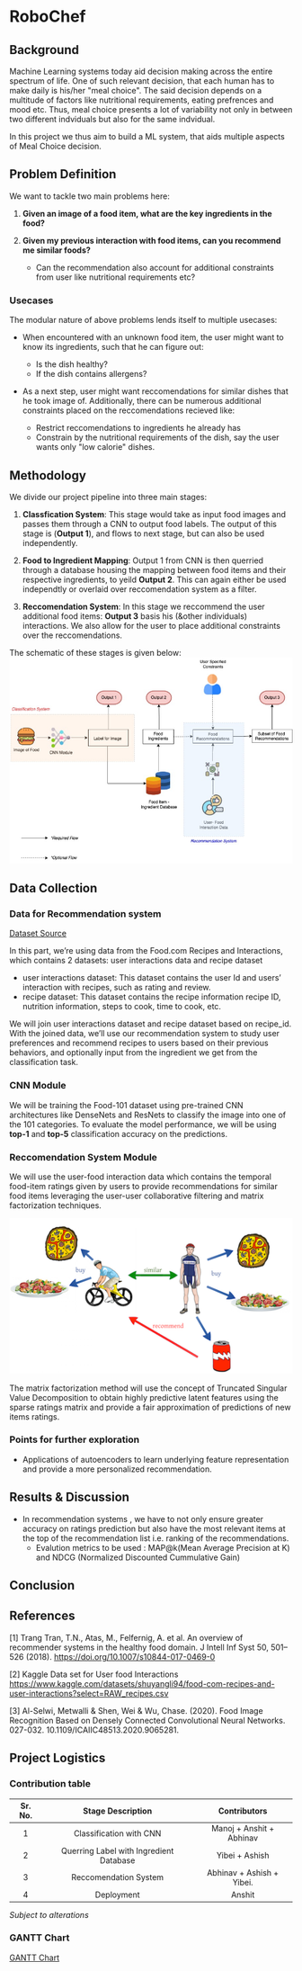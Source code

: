# RoboChef

## Background
Machine Learning systems today aid decision making across the entire spectrum of life. One of such relevant decision, that each human has to make daily is his/her "meal choice". The said decision depends on a multitude of factors like nutritional requirements, eating prefrences and mood etc. Thus, meal choice presents a lot of variability not only in between two different indviduals but also for the same indvidual.

In this project we thus aim to build a ML system, that aids multiple aspects of Meal Choice decision.

## Problem Definition
We want to tackle two main problems here:

1. **Given an image of a food item, what are the key ingredients in the food?**

2. **Given my previous interaction with food items, can you recommend me similar foods?**
    * Can the recommendation also account for additional constraints from user like nutritional requirements etc?


### Usecases
The modular nature of above problems lends itself to multiple usecases:
* When encountered with an unknown food item, the user might want to know its ingredients, such that he can figure out:
    - Is the dish healthy?
    - If the dish contains allergens?

* As a next step, user might want reccomendations for similar dishes that he took image of. Additionally, there can be numerous additional constraints placed on the reccomendations recieved like:
    - Restrict reccomendations to ingredients he already has
    - Constrain by the nutritional requirements of the dish, say the user wants only "low calorie" dishes.


## Methodology
We divide our project pipeline into three main stages:

1. **Classfication System**: This stage would take as input food images and passes them through a CNN to output food labels. The output of this stage is (**Output 1**), and flows to next stage, but can also be used independently.

2. **Food to Ingredient Mapping**: Output 1 from CNN is then querried through a database housing the mapping between food items and their respective ingredients, to yeild **Output 2**. This can again either be used independtly or overlaid over reccomendation system as a filter.

3. **Reccomendation System**: In this stage we reccommend the user additional food items: **Output 3** basis his (&other individuals) interactions. We also allow for the user to place additional constraints over the reccomendations.

The schematic of these stages is given below:
![Getting Started](./images/ml_project_pipeline.jpg)



## Data Collection
### Data for Recommendation system
[Dataset Source](https://www.kaggle.com/datasets/shuyangli94/food-com-recipes-and-user-interactions?select=RAW_recipes.csv)

In this part, we’re using data from the Food.com Recipes and Interactions, which contains 2 datasets: user interactions data and recipe dataset 
   - user interactions dataset: This dataset contains the user Id and users’ interaction with recipes, such as rating and review. 
   - recipe dataset: This dataset contains the recipe information recipe ID, nutrition information, steps to cook, time to cook, etc.

We will join user interactions dataset and recipe dataset based on recipe_id. With the joined data, we’ll use our recommendation system to study user preferences and recommend recipes to users based on their previous behaviors, and optionally input from the ingredient we get from the classification task.


### CNN Module
We will be training the Food-101 dataset using pre-trained CNN architectures like DenseNets and ResNets to classify the image into one of the 101 categories. To evaluate the model performance, we will be using **top-1** and **top-5** classification accuracy on the predictions.

### Reccomendation System Module

We will use the user-food interaction data which contains the temporal food-item ratings given by users to provide recommendations for similar food items leveraging the user-user collaborative filtering and matrix factorization techniques.

![Collabartive Filtering](./images/collaborative_filtering.png?raw=true)

The matrix factorization method will use the concept of Truncated Singular Value Decomposition to obtain highly predictive latent features using the sparse ratings matrix and provide a fair approximation of predictions of new items ratings.

### Points for further exploration

- Applications of autoencoders to learn underlying feature representation and provide a more personalized recommendation.

## Results & Discussion

- In recommendation systems , we have to not only ensure greater accuracy on ratings prediction but also have the most relevant items at the top of the recommendation list i.e. ranking of the recommendations.
  - Evalution metrics to be used : MAP@k(Mean Average Precision at K) and NDCG (Normalized Discounted Cummulative Gain)

## Conclusion

## References

<a id="Trang">[1]</a> 
Trang Tran, T.N., Atas, M., Felfernig, A. et al. An overview of recommender systems in the healthy food domain. J Intell Inf Syst 50, 501–526 (2018). https://doi.org/10.1007/s10844-017-0469-0

<a id="2">[2]</a>
Kaggle Data set for User food Interactions
https://www.kaggle.com/datasets/shuyangli94/food-com-recipes-and-user-interactions?select=RAW_recipes.csv

<a id="3">[3]</a> 
Al-Selwi, Metwalli & Shen, Wei & Wu, Chase. (2020). Food Image Recognition Based on Densely Connected Convolutional Neural Networks. 027-032. 10.1109/ICAIIC48513.2020.9065281.

## Project Logistics
### Contribution table

| Sr. No. |            Stage Description            |       Contributors               |
|:-------:|:---------------------------------------:|:--------------------------------:|
|    1    |         Classification with CNN         |      Manoj + Anshit + Abhinav    |
|    2    | Querring Label with Ingredient Database |      Yibei + Ashish              |
|    3    |          Reccomendation System          | Abhinav + Ashish + Yibei.        |
|    4    |                Deployment               |          Anshit                  |

*Subject to alterations*
### GANTT Chart

[GANTT Chart](https://gtvault-my.sharepoint.com/:x:/g/personal/averma373_gatech_edu/EVhkpnexSZlFo1E8W2ZUiFkBdDpVgO8g5v7mOKs5ekzM0Q?e=DuKFx6)
